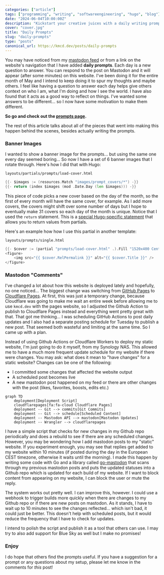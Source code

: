 ```yaml
---
categories: ["article"]
tags: ["programming", "writing", "softwareengineering", "hugo", "blog"]
date: "2024-06-04T10:00:00Z"
description: "Kickstart your creative juices with a daily writing prompt."
cover: "cover.jpg"
title: "Daily Prompts"
slug: "daily-prompts"
type: "posts"
canonical_url: https://kmcd.dev/posts/daily-prompts
---
```


You may have noticed from my [mastodon feed](https://infosec.exchange/@sudorandom) or from a link on the website's navigation that I have added **daily prompts**. Each day is a new question to answer. You can respond to the post on Mastodon and it will appear (after some minutes) on this website. I've been doing it for the entire month of May and I intend to keep doing it to spur my thoughts and maybe others. I feel like having a question to answer each day helps give others context on who I am, what I'm doing and how I see the world. I have also found that it acts as a good way to reflect on things. I've wanted some answers to be different... so I now have some motivation to make them different.

**So go and check out the [prompts page](/prompts/).**

The rest of this article talks about all of the pieces that went into making this happen behind the scenes, besides actually writing the prompts.

### Banner Images
I wanted to show a banner image for the prompts... but using the same one every day seemed boring... So now I have a set of 6 banner images that I rotate through. Here's how I did that with Hugo:

`layouts/partials/prompts/load-cover.html`
```go
{{- $images := (resources.Match "images/prompt_covers/*") -}}
{{- return (index $images (mod .Date.Day (len $images))) -}}
```

This piece of code picks a new cover based on the day of the month, so the first of every month will have the same cover, for example. As I add more covers, the covers might shift over some number of days but I hope to eventually make 31 covers so each day of the month is unique. Notice that I used the `return` statement. This is a [special Hugo-specific statement](https://gohugo.io/functions/go-template/return/) that allows you to return values from partials.

Here's an example how how I use this partial in another template:

`layouts/prompts/single.html`
```go
{{- $cover := (partial "prompts/load-cover.html" .).Fill "1520x400 Center webp q100" -}}
<figure>
    <img src="{{ $cover.RelPermalink }}" alt="{{ $cover.Title }}" />
</figure>
```

### Mastodon "Comments"
I've changed a lot about how this website is deployed lately and hopefully, no one noticed... The biggest change was switching from [GitHub Pages](https://pages.github.com/) to [Cloudflare Pages](https://pages.cloudflare.com/). At first, this was just a temporary change, because Cloudflare was going to make me wait an entire week before allowing me to use `kmcd.dev` with the pages website, so I adjusted the Github Action to publish to Cloudflare Pages instead and everything went pretty great with that. That got me thinking... I was scheduling GitHub Actions to post daily updates and I also had a separate posting schedule for Tuesday to publish a new post. That seemed both wasteful and limiting at the same time. So I came up with a plan.

Instead of using Github Actions or Cloudflare Workers to deploy my static website, I'm just going to do it myself, from my Synology NAS. This allowed me to have a much more frequent update schedule for my website if there were changes. You may ask: what does it mean to "have changes" for a static website? Changes can be one of the following:
- I committed some changes that affected the website output
- A scheduled post becomes live
- A new mastodon post happened on my feed or there are other changes with the post (likes, favorites, boosts, edits etc.)

```mermaid
graph TD
    deployment[Deployment Script]
    cloudflarepages[fa:fa-cloud Cloudflare Pages]
    deployment -- Git --> commits[Git Commits]
    deployment -- Git --> schedule[Scheduled Content]
    deployment -- Mastodon API --> mastodon[Mastodon Updates]
    deployment -- Wrangler --> cloudflarepages
```

I have a simple script that checks for new changes in my Github repo periodically and does a rebuild to see if there are any scheduled changes. However, you may be wondering how I add mastodon posts to my "static" website. If you experiment enough, you may see that replies get added to my website within 10 minutes (if posted during the day in the European CEST timezone, otherwise it waits until the morning). I made this happen by writing some code with Go and a library called [go-mastodon](https://github.com/mattn/go-mastodon) that scans through my previous mastodon posts and puts the updated statuses into a Github repo which is updated for each build of my website. If I want to block content from appearing on my website, I can block the user or mute the reply.

The system works out pretty well. I can improve this, however. I could use a webhook to trigger builds more quickly when there are changes to my Github repo or if there are new posts on mastodon. As it stands, I have to wait up to 10 minutes to see the changes reflected... which isn't bad, it could just be better. This doesn't help with scheduled posts, but it would reduce the frequency that I have to check for updates.

I intend to polish the script and publish it as a tool that others can use. I may try to also add support for Blue Sky as well but I make no promises!

### Enjoy
I do hope that others find the prompts useful. If you have a suggestion for a prompt or any questions about my setup, please let me know in the comments for *this* post!
